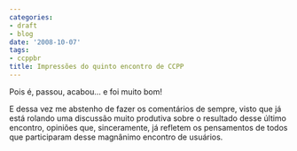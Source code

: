 ```yaml
---
categories:
- draft
- blog
date: '2008-10-07'
tags:
- ccppbr
title: Impressões do quinto encontro de CCPP
---
```


Pois é, passou, acabou... e foi muito bom!

E dessa vez me abstenho de fazer os comentários de sempre, visto que já está rolando uma discussão muito produtiva sobre o resultado desse último encontro, opiniões que, sinceramente, já refletem os pensamentos de todos que participaram desse magnânimo encontro de usuários.